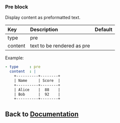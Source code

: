 
### <a name="manual"></a> Pre block

Display content as preformatted text.

| Key       |      Description      | Default |
|:----------|:--------------------- |:----- |
| type      |  pre                 |  
| content      |  text to be rendered as pre      |  




Example:
```YAML
- type     : pre
  content  : |
    +----------+--------+
    | Name     | Score  |
    +----------+--------+
    | Alice    |  88    |
    | Bob      |  92    |
    +----------+--------+
```

Back to [Documentation](../../../README.md#block_structure)
- 
